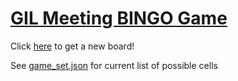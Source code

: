 # [GIL Meeting BINGO Game](https://mastermilkx.github.io/gil-meeting-bingo/)

Click [here](https://mastermilkx.github.io/gil-meeting-bingo/) to get a new board!

See [game_set.json](game_set.json) for current list of possible cells